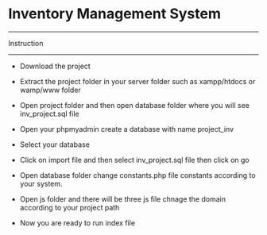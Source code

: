 # Inventory Management System
-----------------------------------

Instruction

----------------------------------

* Download the project 

* Extract the project folder in your server folder such as xampp/htdocs or wamp/www folder

* Open project folder and then open database folder where you will see inv_project.sql file

* Open your phpmyadmin create a database with name project_inv 

* Select your database

* Click on import file and then select inv_project.sql file then click on go

* Open database folder change constants.php file constants according to your system.

* Open js folder and there will be three js file chnage the domain according to your project path

* Now you are ready to run index file
